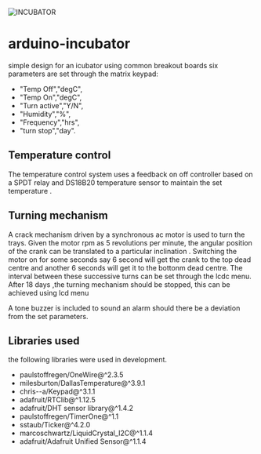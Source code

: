 ![INCUBATOR](https://user-images.githubusercontent.com/81776578/113349963-7af58480-9341-11eb-91d2-7131291e2002.png)
# arduino-incubator
simple design for an icubator using common breakout boards
six parameters are set through the matrix keypad:
- "Temp Off","degC",
- "Temp On","degC",
- "Turn active","Y/N",
 - "Humidity","%",
 - "Frequency","hrs",
 - "turn stop","day".

## Temperature control 
The temperature control system uses a feedback on off controller based on a SPDT relay and DS18B20 temperature sensor to maintain the set temperature .
## Turning mechanism
A crack mechanism driven by a synchronous ac motor is used to turn the trays. Given the motor rpm as 5 revolutions per minute, the angular position of the crank can be translated to a particular inclination . Switching the motor on for some seconds say 6 second will get the crank to the top dead centre and another 6 seconds will get it to  the bottonm dead centre. The interval between these successive turns can be set through the lcdc menu. After 18  days ,the turning mechanism should be stopped, this can be achieved using lcd menu

 
  A tone buzzer is included to sound an alarm should there be a deviation from the set parameters.
## Libraries used
the following libraries were used in development.
- paulstoffregen/OneWire@^2.3.5
- milesburton/DallasTemperature@^3.9.1
- chris--a/Keypad@^3.1.1
- adafruit/RTClib@^1.12.5
- adafruit/DHT sensor library@^1.4.2
- paulstoffregen/TimerOne@^1.1
- sstaub/Ticker@^4.2.0
- marcoschwartz/LiquidCrystal_I2C@^1.1.4
- adafruit/Adafruit Unified Sensor@^1.1.4


